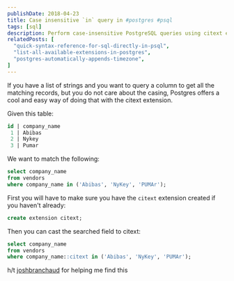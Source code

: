 ```yaml
---
publishDate: 2018-04-23
title: Case insensitive `in` query in #postgres #psql
tags: [sql]
description: Perform case-insensitive PostgreSQL queries using citext extension to match records regardless of casing.
relatedPosts: [
  "quick-syntax-reference-for-sql-directly-in-psql",
  "list-all-available-extensions-in-postgres",
  "postgres-automatically-appends-timezone",
]
---
```


If you have a list of strings and you want to query a column to get all the matching records, but you do not care about the casing, Postgres offers a cool and easy way of doing that with the citext extension.

Given this table:

```sql
id | company_name
 1 | Abibas
 2 | Nykey
 3 | Pumar
```

We want to match the following:

```sql
select company_name
from vendors 
where company_name in ('Abibas', 'NyKey', 'PUMAr');
```

First you will have to make sure you have the `citext` extension created if you haven't already:

```sql
create extension citext;
```

Then you can cast the searched field to citext:

```sql
select company_name
from vendors 
where company_name::citext in ('Abibas', 'NyKey', 'PUMAr');
```

h/t [joshbranchaud](https://til.hashrocket.com/authors/joshbranchaud) for helping me find this
